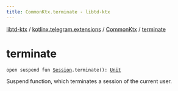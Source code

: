```yaml
---
title: CommonKtx.terminate - libtd-ktx
---
```


[libtd-ktx](../../index.html) / [kotlinx.telegram.extensions](../index.html) / [CommonKtx](index.html) / [terminate](./terminate.html)

# terminate

`open suspend fun `[`Session`](https://tdlibx.github.io/td/docs/org/drinkless/td/libcore/telegram/TdApi/Session.html)`.terminate(): `[`Unit`](https://kotlinlang.org/api/latest/jvm/stdlib/kotlin/-unit/index.html)

Suspend function, which terminates a session of the current user.

